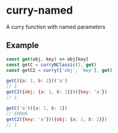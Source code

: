 # curry-named

A curry function with named parameters

## Example

```javascript
const get(obj, key) => obj[key]
const getC = curryNClassic(2, get)
const getC2 = curry(['obj', 'key'], get)

getC({a: 1, b: 2})('a')
// 1
getC2({obj: {a: 1, b: 2}})({key: 'a'})
// 1

getC('a')({a: 1, b: 2})
// ERROR
getC2({key: 'a'})({obj: {a: 1, b: 2}})
// 1
```
